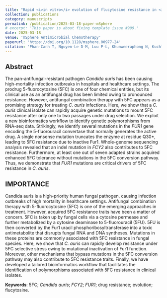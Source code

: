 ```yaml
---
title: "Rapid <i>in vitro</i> evolution of flucytosine resistance in <i>Candida auris</i>"
collection: publications
category: manuscripts
permalink: /publication/2025-03-18-paper-mSphere
# excerpt: 'This paper is about fixing template issue #999.'
date: 2025-03-18
venue: 'mSphere Antimicrobial Chemotherapy'
paperurl: 'https://doi.org/10.1128/msphere.00977-24'
citation: 'Phan-Canh T, Nguyen-Le D-M, Luu P-L, Khunweeraphong N, Kuchler K. Rapid in vitro evolution of flucytosine resistance in Candida auris. mSphere. Published online March 18, 2025. doi:10.1128/msphere.00977-24'
---
```


## Abstract

The pan-antifungal-resistant pathogen _Candida auris_ has been causing high-mortality infection outbreaks in hospitals and healthcare settings. The prodrug 5-fluorocytosine (5FC) is one of four chemical entities, but its clinical use as an antifungal drug has been limited owing to pronounced resistance. However, antifungal combination therapy with 5FC appears as a promising strategy for treating _C. auris_ infections. Here, we show that a _C. auris_ clinical isolate can rapidly acquire genetic mutations to mount 5FC resistance after only one to two passages under drug selection. We exploit a new bioinformatics workflow to identify genetic polymorphisms from RNA-seq data. Strikingly, we identify several mutations in the _FUR1_ gene encoding the 5-fluorouracil convertase that normally generates the active drug. A single nonsense mutation truncates the enzyme at residue Q30*, leading to 5FC resistance due to inactive Fur1. Whole-genome sequencing analysis revealed that an indel mutation in _FCY2_ also contributes to 5FC resistance. Furthermore, at least one out of seven adapted strains acquired enhanced 5FC tolerance without mutations in the 5FC conversion pathway. Thus, we demonstrate that _FUR1_ mutations are critical drivers of 5FC resistance in _C. auris_.

## IMPORTANCE

Candida auris is a high-priority human fungal pathogen, causing infection outbreaks of high mortality in healthcare settings. Antifungal combination therapy with 5-fluorocytosine (5FC) is one of the emerging approaches in treatment. However, acquired 5FC resistance traits have been a matter of concern. 5FC is taken up by fungal cells via a cytosine permease and further metabolized by a cytosine deaminase to 5-fluorouracil (5FU). 5FU is then converted by the Fur1 uracil phosphoribosyltransferase into a toxic antimetabolite that disrupts fungal RNA and DNA syntheses. Mutations in these proteins are commonly associated with 5FC resistance in fungal species. Here, we show that _C. auris_ can rapidly develop resistance under 5FC selective stress owing to mutational inactivation of Fur1 function. Moreover, other mechanisms that bypass mutations in the 5FC conversion pathway may also contribute to 5FC resistance traits. Finally, we have developed a tailored bioinformatics workflow that facilitates the identification of polymorphisms associated with 5FC resistance in clinical isolates.

**Keywords**: 5FC; _Candida auris_; _FCY2_; _FUR1_; drug resistance; evolution; flucytosine.
